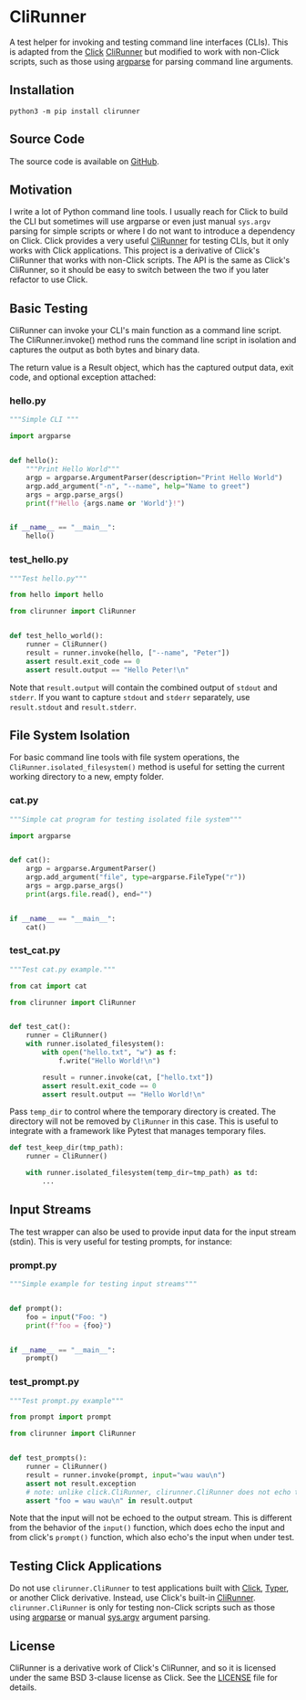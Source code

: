 # CliRunner

A test helper for invoking and testing command line interfaces (CLIs). This is adapted from the [Click](https://click.palletsprojects.com/) [CliRunner](https://click.palletsprojects.com/en/8.1.x/testing/) but modified to work with non-Click scripts, such as those using [argparse](https://docs.python.org/3/library/argparse.html) for parsing command line arguments.

## Installation

`python3 -m pip install clirunner`

## Source Code

The source code is available on [GitHub](https://github.com/RhetTbull/clirunner).

## Motivation

I write a lot of Python command line tools. I usually reach for Click to build the CLI but sometimes will use argparse or even just manual `sys.argv` parsing for simple scripts or where I do not want to introduce a dependency on Click. Click provides a very useful [CliRunner](https://click.palletsprojects.com/en/8.1.x/testing/) for testing CLIs, but it only works with Click applications. This project is a derivative of Click's CliRunner that works with non-Click scripts. The API is the same as Click's CliRunner, so it should be easy to switch between the two if you later refactor to use Click.

## Basic Testing

CliRunner can invoke your CLI's main function as a command line script. The CliRunner.invoke() method runs the command line script in isolation and captures the output as both bytes and binary data.

The return value is a Result object, which has the captured output data, exit code, and optional exception attached:

### hello.py

<!--[[[cog
cog.out("\n```python\n")
with open("tests/hello.py", "r") as f:
    cog.out(f.read())
cog.out("```\n")
]]]-->

```python
"""Simple CLI """

import argparse


def hello():
    """Print Hello World"""
    argp = argparse.ArgumentParser(description="Print Hello World")
    argp.add_argument("-n", "--name", help="Name to greet")
    args = argp.parse_args()
    print(f"Hello {args.name or 'World'}!")


if __name__ == "__main__":
    hello()
```
<!--[[[end]]]-->

### test_hello.py

<!--[[[cog
cog.out("\n```python\n")
with open("tests/test_hello.py", "r") as f:
    cog.out(f.read())
cog.out("```\n")
]]]-->

```python
"""Test hello.py"""

from hello import hello

from clirunner import CliRunner


def test_hello_world():
    runner = CliRunner()
    result = runner.invoke(hello, ["--name", "Peter"])
    assert result.exit_code == 0
    assert result.output == "Hello Peter!\n"
```
<!--[[[end]]]-->

Note that `result.output` will contain the combined output of `stdout` and `stderr`. If you want to capture `stdout` and `stderr` separately, use `result.stdout` and `result.stderr`.

## File System Isolation

For basic command line tools with file system operations, the `CliRunner.isolated_filesystem()` method is useful for setting the current working directory to a new, empty folder.

### cat.py

<!--[[[cog
cog.out("\n```python\n")
with open("tests/cat.py", "r") as f:
    cog.out(f.read())
cog.out("```\n")
]]]-->

```python
"""Simple cat program for testing isolated file system"""

import argparse


def cat():
    argp = argparse.ArgumentParser()
    argp.add_argument("file", type=argparse.FileType("r"))
    args = argp.parse_args()
    print(args.file.read(), end="")


if __name__ == "__main__":
    cat()
```
<!--[[[end]]]-->

### test_cat.py

<!--[[[cog
cog.out("\n```python\n")
with open("tests/test_cat.py", "r") as f:
    cog.out(f.read())
cog.out("```\n")
]]]-->

```python
"""Test cat.py example."""

from cat import cat

from clirunner import CliRunner


def test_cat():
    runner = CliRunner()
    with runner.isolated_filesystem():
        with open("hello.txt", "w") as f:
            f.write("Hello World!\n")

        result = runner.invoke(cat, ["hello.txt"])
        assert result.exit_code == 0
        assert result.output == "Hello World!\n"
```
<!--[[[end]]]-->

Pass `temp_dir` to control where the temporary directory is created. The directory will not be removed by `CliRunner` in this case. This is useful to integrate with a framework like Pytest that manages temporary files.

```python
def test_keep_dir(tmp_path):
    runner = CliRunner()

    with runner.isolated_filesystem(temp_dir=tmp_path) as td:
        ...
```

## Input Streams

The test wrapper can also be used to provide input data for the input stream (stdin). This is very useful for testing prompts, for instance:

### prompt.py

<!--[[[cog
cog.out("\n```python\n")
with open("tests/prompt.py", "r") as f:
    cog.out(f.read())
cog.out("```\n")
]]]-->

```python
"""Simple example for testing input streams"""


def prompt():
    foo = input("Foo: ")
    print(f"foo = {foo}")


if __name__ == "__main__":
    prompt()
```
<!--[[[end]]]-->

### test_prompt.py

<!--[[[cog
cog.out("\n```python\n")
with open("tests/test_prompt.py", "r") as f:
    cog.out(f.read())
cog.out("```\n")
]]]-->

```python
"""Test prompt.py example"""

from prompt import prompt

from clirunner import CliRunner


def test_prompts():
    runner = CliRunner()
    result = runner.invoke(prompt, input="wau wau\n")
    assert not result.exception
    # note: unlike click.CliRunner, clirunner.CliRunner does not echo the input
    assert "foo = wau wau\n" in result.output
```
<!--[[[end]]]-->

Note that the input will not be echoed to the output stream. This is different from the behavior of the `input()` function, which does echo the input and from click's `prompt()` function, which also echo's the input when under test.

## Testing Click Applications

Do not use `clirunner.CliRunner` to test applications built with [Click](https://pypi.org/project/click/), [Typer](https://pypi.org/project/typer/), or another Click derivative. Instead, use Click's built-in [CliRunner](https://click.palletsprojects.com/en/8.1.x/testing). `clirunner.CliRunner` is only for testing non-Click scripts such as those using [argparse](https://docs.python.org/3/library/argparse.html) or manual [sys.argv](https://docs.python.org/3/library/sys.html#sys.argv) argument parsing.

## License

CliRunner is a derivative work of Click's CliRunner, and so it is licensed under the same BSD 3-clause license as Click. See the [LICENSE](https://github.com/RhetTbull/clirunner/blob/main/LICENSE) file for details.
